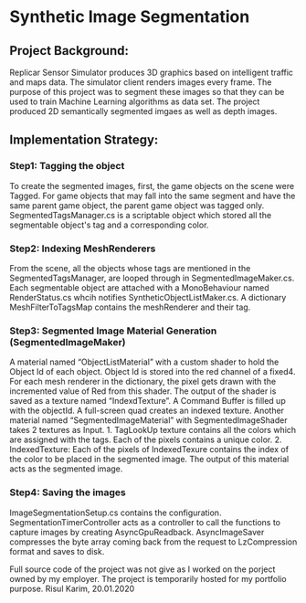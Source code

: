 # Synthetic Image Segmentation 
## Project Background:
Replicar Sensor Simulator produces 3D graphics based on intelligent traffic and maps data. The simulator client renders images every frame. The purpose of this project was to segment these images so that they can be used to train Machine Learning algorithms as data set. The project produced 2D semantically segmented imgaes as well as depth images. 

## Implementation Strategy:
### Step1: Tagging the object
To create the segmented images, first, the game objects on the scene were Tagged. For game objects that may fall into the same segment and have the same parent game object, the parent game object was tagged only. SegmentedTagsManager.cs is a scriptable object which stored all the segmentable object's tag and a corresponding color.  
### Step2: Indexing MeshRenderers
From the scene, all the objects whose tags are mentioned in the SegmentedTagsManager, are looped through in SegmentedImageMaker.cs. Each segmentable object are attached with a MonoBehaviour named RenderStatus.cs whcih notifies SyntheticObjectListMaker.cs. A dictionary MeshFilterToTagsMap contains the meshRenderer and their tag.
### Step3: Segmented Image Material Generation (SegmentedImageMaker)
A material named “ObjectListMaterial” with a custom shader to hold the Object Id of each object. Object Id is stored into the red channel of a fixed4. For each mesh renderer in the dictionary, the pixel gets drawn with the incremented value of Red from this shader. The output of the shader is saved as a texture named “IndexdTexture”. A Command Buffer is filled up with the objectId. A full-screen quad creates an indexed texture. 
Another material named “SegmentedImageMaterial” with SegmentedImageShader takes 2 textures as Input. 1. TagLookUp texture contains all the colors which are assigned with the tags. Each of the pixels contains a unique color. 2. IndexedTexture: Each of the pixels of IndexedTexure contains the index of the color to be placed in the segmented image. The output of this material acts as the segmented image. 
### Step4: Saving the images
ImageSegmentationSetup.cs contains the configuration. SegmentationTimerController acts as a controller to call the functions to capture images by creating AsyncGpuReadback. AsyncImageSaver compresses the byte array coming back from the request to LzCompression format and saves to disk. 

Full source code of the project was not give as I worked on the porject owned by my employer. The project is temporarily hosted for my portfolio purpose. 
Risul Karim, 20.01.2020
